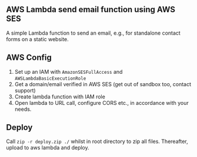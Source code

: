 ## AWS Lambda send email function using AWS SES

A simple Lambda function to send an email, e.g., for standalone contact forms on a static website.

## AWS Config

1. Set up an IAM with `AmazonSESFullAccess` and `AWSLambdaBasicExecutionRole`
2. Get a domain/email verified in AWS SES (get out of sandbox too, contact support)
3. Create lambda function with IAM role
4. Open lambda to URL call, configure CORS etc., in accordance with your needs.

## Deploy

Call `zip -r deploy.zip ./` whilst in root directory to zip all files. Thereafter, upload to aws lambda and deploy.

